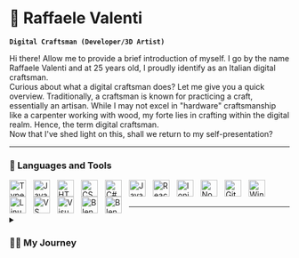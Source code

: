 # 🤙 Raffaele Valenti

**`Digital Craftsman (Developer/3D Artist)`**

Hi there! Allow me to provide a brief introduction of myself. I go by the name Raffaele Valenti and at 25 years old, I proudly identify as an Italian digital craftsman.
<br />
Curious about what a digital craftsman does? Let me give you a quick overview. Traditionally, a craftsman is known for practicing a craft, essentially an artisan. While I may not excel in "hardware" craftsmanship like a carpenter working with wood, my forte lies in crafting within the digital realm. Hence, the term digital craftsman.
<br />
Now that I've shed light on this, shall we return to my self-presentation?

---

### 🧰 Languages and Tools

<img align="left" alt="TypeScript" width="30px" style='padding-right: 10px;' src="https://cdn.jsdelivr.net/gh/devicons/devicon/icons/typescript/typescript-plain.svg">
<img align="left" alt="JavaScript" width="30px" style='padding-right: 10px;' src="https://cdn.jsdelivr.net/gh/devicons/devicon/icons/javascript/javascript-plain.svg">
<img align="left" alt="HTML 5" width="30px" style='padding-right: 10px;' src="https://cdn.jsdelivr.net/gh/devicons/devicon/icons/html5/html5-plain.svg">
<img align="left" alt="CSS 3" width="30px" style='padding-right: 10px;' src="https://cdn.jsdelivr.net/gh/devicons/devicon/icons/css3/css3-plain.svg">
<img align="left" alt="C#" width="30px" style='padding-right: 10px;' src="https://cdn.jsdelivr.net/gh/devicons/devicon/icons/csharp/csharp-plain.svg">
<img align="left" alt="Java" width="30px" style='padding-right: 10px;' src="https://cdn.jsdelivr.net/gh/devicons/devicon/icons/java/java-plain.svg">
<img align="left" alt="React" width="30px" style='padding-right: 10px;' src="https://cdn.jsdelivr.net/gh/devicons/devicon/icons/react/react-original.svg">
<img align="left" alt="Ionic" width="30px" style='padding-right: 10px;' src="https://cdn.jsdelivr.net/gh/devicons/devicon/icons/ionic/ionic-original.svg">
<img align="left" alt="NodeJS" width="30px" style='padding-right: 10px;' src="https://cdn.jsdelivr.net/gh/devicons/devicon/icons/nodejs/nodejs-original.svg">
<img align="left" alt="Git" width="30px" style='padding-right: 10px;' src="https://cdn.jsdelivr.net/gh/devicons/devicon/icons/git/git-plain.svg">
<img align="left" alt="Windows" width="30px" style='padding-right: 10px;' src="https://cdn.jsdelivr.net/gh/devicons/devicon/icons/windows8/windows8-original.svg">
<img align="left" alt="Linux" width="30px" style='padding-right: 10px;' src="https://cdn.jsdelivr.net/gh/devicons/devicon/icons/linux/linux-original.svg">
<img align="left" alt="VS Code" width="30px" style='padding-right: 10px;' src="https://cdn.jsdelivr.net/gh/devicons/devicon/icons/vscode/vscode-original.svg">
<img align="left" alt="Visual Studio" width="30px" style='padding-right: 10px;' src="https://cdn.jsdelivr.net/gh/devicons/devicon/icons/visualstudio/visualstudio-plain.svg">
<img align="left" alt="Blender" width="30px" style='padding-right: 10px;' src="https://cdn.jsdelivr.net/gh/devicons/devicon/icons/unity/unity-original.svg">
<img align="left" alt="Blender" width="30px" style='padding-right: 10px;' src="https://cdn.jsdelivr.net/gh/devicons/devicon/icons/blender/blender-original.svg">

<br />
<br />

---

<details>
    <summary><h3>👨‍💻 My Journey</h3></summary>
    Technology has always held a fascination for me, and my foray into the realm of digital crafting began in my teenage years.
    <br />
    To this day, I find immense joy in video games, and at one point, I decided to delve into the world of game development. My exploration led me to the widely known game engine, <a href="https://unity.com/">Unity</a>, where I began learning the ropes of both Unity and the C# programming language primarily through insightful YouTube tutorials.
    <br />
    After grasping the fundamentals of Unity and C#, I expanded my horizons within game development, delving into artistic aspects such as 2D and 3D art. I mastered tools like <a href="https://www.gimp.org/">GIMP</a> for texture creation and <a href="https://www.blender.org/">Blender</a> for crafting intricate 3D models. Progressing further, I acquainted myself with advanced programs like <a href="https://www.adobe.com/it/products/substance3d-painter.html">Substance Painter</a> and <a href="https://www.adobe.com/it/products/substance3d-designer.html">Substance Designer</a>.
    <br />
    <br />
    Concurrently, alongside game development, I ventured into web development, starting with the basics of HTML5, CSS3, and JavaScript, later transitioning to frameworks like <a href="https://it.reactjs.org/">React</a>, <a href="https://ionicframework.com/">Ionic</a>, and snippets of <a href="https://angular.io/">Angular</a>.
    <br />
    <br />
    A few years later, my passion led me to <a href="https://www.bohemia.net/">Bohemia Interactive</a>'s game <a href="https://arma3.com/">Arma 3</a>, where I ventured into modding and gained recognition within the Italian gaming community.
    <br />
    <br />
    In October 2017, having graduated from high school, I embarked on a two-year post-diploma course to become a biomedical informatics technician. The program enriched my knowledge in practical areas like C, Java, web development, Android app development, databases, and my favorite, AR, VR, and mixed reality development. The curriculum also covered theoretical subjects such as mathematics, networking, laws and regulations (primarily for medical equipment), and software engineering. Graduating at the top of my class in mid-2019, I felt a sense of accomplishment.
    <br />
    Subsequently, until April 2021, I pursued a university degree in software engineering. Unfortunately, due to a combination of events and challenges, I made the difficult decision to discontinue my studies. However, this marked the beginning of my professional journey as I secured my first job as a software developer at <a href="https://www.fincantieri.com/it/">FINCANTIERI S.p.A.</a>, where I am still employed today.
    <br />
    <br />
    Throughout this period, I continually honed my skills and pursued self-improvement. By the end of 2022, I acquired my first 3D printer, enabling me to materialize my Blender creations in the tangible world.
</details>
